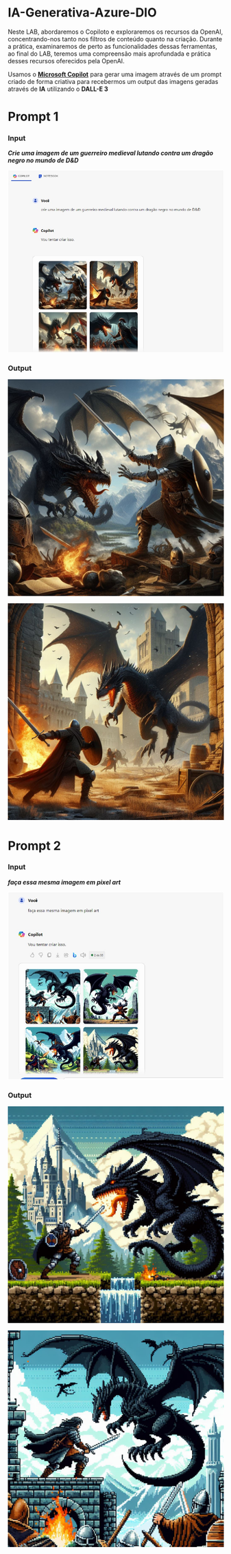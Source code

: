 # **IA-Generativa-Azure-DIO**

Neste LAB, abordaremos o Copiloto e exploraremos os recursos da OpenAI, concentrando-nos tanto nos filtros de conteúdo quanto na criação. Durante a prática, examinaremos de perto as funcionalidades dessas ferramentas, ao final do LAB, teremos uma compreensão mais aprofundada e prática desses recursos oferecidos pela OpenAI.

Usamos o **[Microsoft Copilot](https://copilot.microsoft.com/)** para gerar uma imagem através de um prompt criado de forma criativa para recebermos um output das imagens geradas através de **IA** utilizando o **DALL-E 3**

# **Prompt 1** 

### Input

***Crie uma imagem de um guerreiro medieval lutando contra um dragão negro no mundo de D&D***

![captura de tela do prompt 1 Copilot](https://github.com/Penichezito/IA-Generativa-Azure-DIO/blob/main/output/prompt-1-copilot.jpg)

### Output

![imagem 1 gerada pelo Copilot](https://github.com/Penichezito/IA-Generativa-Azure-DIO/blob/main/inputs/dragon-fight-1%20(2).jpg)

![imagem 2 gerada pelo Copilot](https://github.com/Penichezito/IA-Generativa-Azure-DIO/blob/main/inputs/dragon-fight-2.jpg)


# **Prompt 2** 

### Input

***faça essa mesma imagem em pixel art***

![captura de tela do prompt 2 Copilot](https://github.com/Penichezito/IA-Generativa-Azure-DIO/blob/main/output/prompt-2-copilot.jpg)

### Output

![imagem 1 gerada pelo Copilot](https://github.com/Penichezito/IA-Generativa-Azure-DIO/blob/main/inputs/dragon-pixel-art.jpg)

![imagem 2 gerada pelo Copilot](https://github.com/Penichezito/IA-Generativa-Azure-DIO/blob/main/inputs/dragon-2-pixel-art.jpg)
